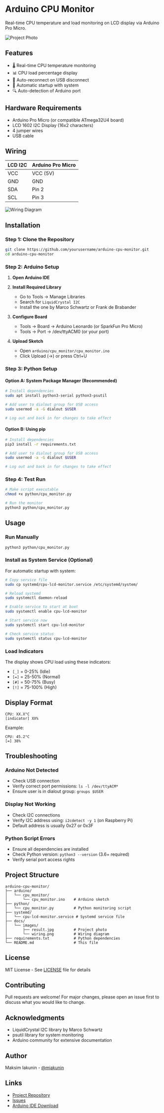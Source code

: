 # Arduino CPU Monitor

Real-time CPU temperature and load monitoring on LCD display via Arduino Pro Micro.

![Project Photo](docs/images/result.jpg)

## Features

- 🌡️ Real-time CPU temperature monitoring
- 📊 CPU load percentage display
- 🔌 Auto-reconnect on USB disconnect
- 🚀 Automatic startup with system
- 🔍 Auto-detection of Arduino port

## Hardware Requirements

- Arduino Pro Micro (or compatible ATmega32U4 board)
- LCD 1602 I2C Display (16x2 characters)
- 4 jumper wires
- USB cable

## Wiring

| LCD I2C | Arduino Pro Micro |
|---------|------------------|
| VCC     | VCC (5V)        |
| GND     | GND             |
| SDA     | Pin 2           |
| SCL     | Pin 3           |

![Wiring Diagram](docs/images/wiring.png)

## Installation

### Step 1: Clone the Repository

```bash
git clone https://github.com/yourusername/arduino-cpu-monitor.git
cd arduino-cpu-monitor
```

### Step 2: Arduino Setup

1. **Open Arduino IDE**
2. **Install Required Library**
   - Go to Tools → Manage Libraries
   - Search for `LiquidCrystal I2C`
   - Install the one by Marco Schwartz or Frank de Brabander

3. **Configure Board**
   - Tools → Board → Arduino Leonardo (or SparkFun Pro Micro)
   - Tools → Port → /dev/ttyACM0 (or your port)

4. **Upload Sketch**
   - Open `arduino/cpu_monitor/cpu_monitor.ino`
   - Click Upload (→) or press Ctrl+U

### Step 3: Python Setup

#### Option A: System Package Manager (Recommended)

```bash
# Install dependencies
sudo apt install python3-serial python3-psutil

# Add user to dialout group for USB access
sudo usermod -a -G dialout $USER

# Log out and back in for changes to take effect
```

#### Option B: Using pip

```bash
# Install dependencies
pip3 install -r requirements.txt

# Add user to dialout group for USB access
sudo usermod -a -G dialout $USER

# Log out and back in for changes to take effect
```

### Step 4: Test Run

```bash
# Make script executable
chmod +x python/cpu_monitor.py

# Run the monitor
python3 python/cpu_monitor.py
```

## Usage

### Run Manually

```bash
python3 python/cpu_monitor.py
```

### Install as System Service (Optional)

For automatic startup with system:

```bash
# Copy service file
sudo cp systemd/cpu-lcd-monitor.service /etc/systemd/system/

# Reload systemd
sudo systemctl daemon-reload

# Enable service to start at boot
sudo systemctl enable cpu-lcd-monitor

# Start service now
sudo systemctl start cpu-lcd-monitor

# Check service status
sudo systemctl status cpu-lcd-monitor
```

### Load Indicators

The display shows CPU load using these indicators:

- `[_]` = 0-25% (Idle)
- `[=]` = 25-50% (Normal)
- `[#]` = 50-75% (Busy)
- `[!]` = 75-100% (High)

## Display Format

```
CPU: XX.X°C
[indicator] XX%
```

Example:
```
CPU: 45.2°C
[=] 38%
```

## Troubleshooting

### Arduino Not Detected

- Check USB connection
- Verify correct port permissions: `ls -l /dev/ttyACM*`
- Ensure user is in dialout group: `groups $USER`

### Display Not Working

- Check I2C connections
- Verify I2C address using: `i2cdetect -y 1` (on Raspberry Pi)
- Default address is usually 0x27 or 0x3F

### Python Script Errors

- Ensure all dependencies are installed
- Check Python version: `python3 --version` (3.6+ required)
- Verify serial port access rights

## Project Structure

```
arduino-cpu-monitor/
├── arduino/
│   └── cpu_monitor/
│       └── cpu_monitor.ino    # Arduino sketch
├── python/
│   └── cpu_monitor.py         # Python monitoring script
├── systemd/
│   └── cpu-lcd-monitor.service # Systemd service file
├── docs/
│   └── images/
│       ├── result.jpg         # Project photo
│       └── wiring.png         # Wiring diagram
├── requirements.txt           # Python dependencies
└── README.md                  # This file
```

## License

MIT License - See [LICENSE](LICENSE) file for details

## Contributing

Pull requests are welcome! For major changes, please open an issue first to discuss what you would like to change.

## Acknowledgments

- LiquidCrystal I2C library by Marco Schwartz
- psutil library for system monitoring
- Arduino community for extensive documentation

## Author

Maksim Iakunin - [@miakunin](https://github.com/miakunin)

## Links

- [Project Repository](https://github.com/miakunin/arduino-cpu-monitor)
- [Issues](https://github.com/miakunin/arduino-cpu-monitor/issues)
- [Arduino IDE Download](https://www.arduino.cc/en/software)
